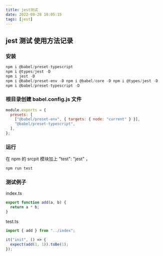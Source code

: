 ```yaml
---
title: jest测试
date: 2022-09-28 10:05:15
tags: [jest]
---
```


## jest 测试 使用方法记录

<!-- more -->

### 安装

```js
npm i @babel/preset-typescript
npm i @types/jest -D
npm i jest -D
npm i @babel/preset-env -D npm i @babel/core -D npm i @types/jest -D
npm i @babel/preset-typescript -D
```

### 根目录创建 babel.config.js 文件

```js
module.exports = {
  presets: [
    ["@babel/preset-env", { targets: { node: "current" } }],
    "@babel/preset-typescript",
  ],
};
```

### 运行

在 npm 的 srcpit 模块加上 "test": "jest" ，

```js
npm run test
```

### 测试例子

index.ts

```js
export function add(a, b) {
  return a * b;
}
```

test.ts

```js
import { add } from "../index";

it("init", () => {
  expect(add(1, 1)).toBe(1);
});
```

